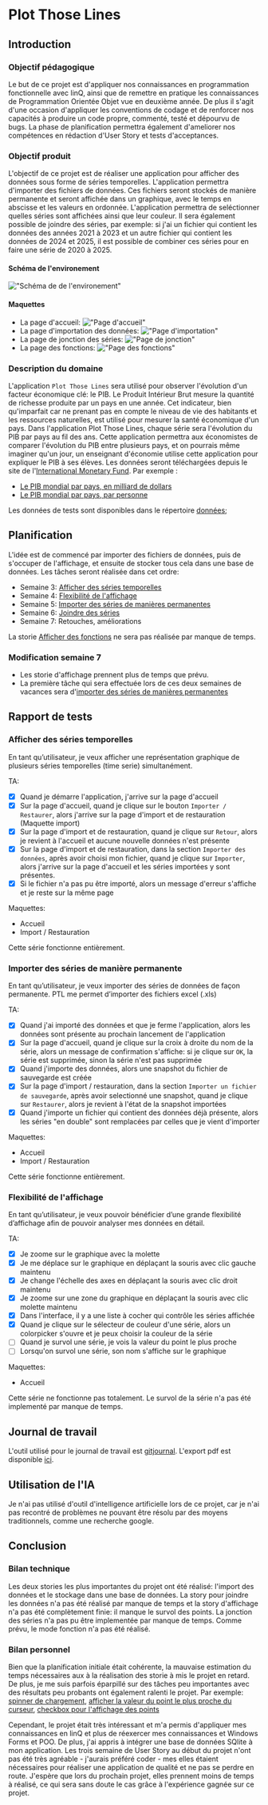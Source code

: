 # Plot Those Lines
## Introduction
### Objectif pédagogique
Le but de ce projet est d'appliquer nos connaissances en programmation fonctionnelle avec linQ, ainsi que de remettre en pratique les connaissances de Programmation Orientée Objet vue en deuxième année. De plus il s'agit d'une occasion d'appliquer les conventions de codage et de renforcer nos capacités à produire un code propre, commenté, testé et dépourvu de bugs. La phase de planification permettra également d'ameliorer nos compétences en rédaction d'User Story et tests d'acceptances. 

### Objectif produit
L'objectif de ce projet est de réaliser une application pour afficher des données sous forme de séries temporelles. L'application permettra d'importer des fichiers de données. Ces fichiers seront stockés de manière permanente et seront affichée dans un graphique, avec le temps en abscisse et les valeurs en ordonnée. L'application permettra de seléctionner quelles séries sont affichées ainsi que leur couleur. Il sera également possible de joindre des séries, par exemple: si j'ai un fichier qui contient les données des années 2021 à 2023 et un autre fichier qui contient les données de 2024 et 2025, il est possible de combiner ces séries pour en faire une série de 2020 à 2025.

#### Schéma de l'environement
!["Schéma de de l'environement"](./img/schema.png)

#### Maquettes
- La page d'accueil:
!["Page d'accueil"](./img/maquette-accueil.png)
- La page d'importation des données:
!["Page d'importation"](./img/maquette-import.png)
- La page de jonction des séries:
!["Page de jonction"](./img/maquette-jonction.png)
- La page des fonctions:
!["Page des fonctions"](./img/maquette-fonction.png)

### Description du domaine
L'application `Plot Those Lines` sera utilisé pour observer l'évolution d'un facteur économique clé: le PIB. Le Produit Intérieur Brut mesure la quantité de richesse produite par un pays en une année. Cet indicateur, bien qu'imparfait car ne prenant pas en compte le niveau de vie des habitants et les ressources naturelles, est utilisé pour mesurer la santé économique d'un pays. Dans l'application Plot Those Lines, chaque série sera l'évolution du PIB par pays au fil des ans. Cette application permettra aux économistes de comparer l'évolution du PIB entre plusieurs pays, et on pourrais même imaginer qu'un jour, un enseignant d'économie utilise cette application pour expliquer le PIB à ses élèves. Les données seront téléchargées depuis le site de l'[International Monetary Fund](https://imf.org).
Par exemple : 
- [Le PIB mondial par pays, en milliard de dollars](https://www.imf.org/external/datamapper/NGDPD@WEO/OEMDC/ADVEC/WEOWORLD)
- [Le PIB mondial par pays, par personne](https://www.imf.org/external/datamapper/NGDPDPC@WEO/OEMDC/ADVEC/WEOWORLD)

Les données de tests sont disponibles dans le répertoire [données](./donnees/);

## Planification
L'idée est de commencé par importer des fichiers de données, puis de s'occuper de l'affichage, et ensuite de stocker tous cela dans une base de données.
Les tâches seront réalisée dans cet ordre:

- Semaine 3: [Afficher des séries temporelles](https://github.com/ASETML/PlotThoseLines/issues/1)
- Semaine 4: [Flexibilité de l'affichage](https://github.com/ASETML/PlotThoseLines/issues/2)
- Semaine 5: [Importer des séries de manières permanentes](https://github.com/ASETML/PlotThoseLines/issues/3)
- Semaine 6: [Joindre des séries](https://github.com/ASETML/PlotThoseLines/issues/4)
- Semaine 7: Retouches, améliorations

La storie [Afficher des fonctions](https://github.com/ASETML/PlotThoseLines/issues/5) ne sera pas réalisée par manque de temps.

### Modification semaine 7
- Les storie d'affichage prennent plus de temps que prévu.
- La première tâche qui sera effectuée lors de ces deux semaines de vacances sera d'[importer des séries de manières permanentes](https://github.com/ASETML/PlotThoseLines/issues/3)

## Rapport de tests
### Afficher des séries temporelles
En tant qu’utilisateur, je veux afficher une représentation graphique de plusieurs
séries temporelles (time serie) simultanément.

TA:
- [x] Quand je démarre l'application, j'arrive sur la page d'accueil
- [x] Sur la page d'accueil, quand je clique sur le bouton `Importer / Restaurer`, alors j'arrive sur la page d'import et de restauration (Maquette import)
- [x] Sur la page d'import et de restauration, quand je clique sur `Retour`, alors je revient à l'accueil et aucune nouvelle données n'est présente
- [x] Sur la page d'import et de restauration, dans la section `Importer des données`, après avoir choisi mon fichier, quand je clique sur `Importer`, alors j'arrive sur la page d'accueil et les séries importées y sont présentes.
- [x] Si le fichier n'a pas pu être importé, alors un message d'erreur s'affiche et je reste sur la même page

Maquettes:
- Accueil
- Import / Restauration

Cette série fonctionne entièrement.

### Importer des séries de manière permanente
En tant qu’utilisateur, je veux importer des séries de données de façon
permanente. PTL me permet d’importer des fichiers excel (.xls)

TA:
- [x] Quand j'ai importé des données et que je ferme l'application, alors les données sont présente au prochain lancement de l'application
- [x] Sur la page d'accueil, quand je clique sur la croix à droite du nom de la série, alors un message de confirmation s'affiche: si je clique sur `OK`, la série est supprimée, sinon la série n'est pas supprimée
- [x] Quand j'importe des données, alors une snapshot du fichier de sauvegarde est créée
- [x] Sur la page d'import / restauration, dans la section `Importer un fichier de sauvegarde`, après avoir selectionné une snapshot, quand je clique sur `Restaurer`, alors je revient à l'état de la snapshot importées
- [x] Quand j'importe un fichier qui contient des données déjà présente, alors les séries "en double" sont remplacées par celles que je vient d'importer

Maquettes:
- Accueil
- Import / Restauration

Cette série fonctionne entièrement.

### Flexibilité de l'affichage
En tant qu’utilisateur, je veux pouvoir bénéficier d’une grande flexibilité d’affichage afin de pouvoir
analyser mes données en détail.

TA:
- [x] Je zoome sur le graphique avec la molette
- [x] Je me déplace sur le graphique en déplaçant la souris avec clic gauche maintenu
- [x] Je change l'échelle des axes  en déplaçant la souris avec clic droit maintenu
- [x] Je zoome sur une zone du graphique en déplaçant la souris avec clic molette maintenu
- [x] Dans l'interface, il y a une liste à cocher qui contrôle les séries affichée
- [x] Quand je clique sur le sélecteur de couleur d'une série, alors un colorpicker s'ouvre et je peux choisir la couleur de la série
- [ ] Quand je survol une série, je vois la valeur du point le plus proche
- [ ] Lorsqu'on survol une série, son nom s'affiche sur le graphique

Maquettes:
- Accueil

Cette série ne fonctionne pas totalement. Le survol de la série n'a pas été implementé par manque de temps.

## Journal de travail
L'outil utilisé pour le journal de travail est [gitjournal](https://github.com/ETML-INF/gitjournal). L'export pdf est disponible [ici](./jdt.pdf).

## Utilisation de l'IA
Je n'ai pas utilisé d'outil d'intelligence artificielle lors de ce projet, car je n'ai pas recontré de problèmes ne pouvant être résolu par des moyens traditionnels, comme une recherche google.

## Conclusion
### Bilan technique
Les deux stories les plus importantes du projet ont été réalisé: l'import des données et le stockage dans une base de données. La story pour joindre les données n'a pas été réalisé par manque de temps et la story d'affichage n'a pas été complètement finie: il manque le survol des points. La jonction des séries n'a pas pu être implementée par manque de temps. Comme prévu, le mode fonction n'a pas été réalisé. 

### Bilan personnel
Bien que la planification initiale était cohérente, la mauvaise estimation du temps nécessaires aux à la réalisation des storie à mis le projet en retard. De plus, je me suis parfois éparpillé sur des tâches peu importantes avec des résultats peu probants ont également ralenti le projet. Par exemple: [spinner de chargement](https://github.com/ASETML/PlotThoseLines/commit/8ed0878cd8c2cdab19008a89e8694c0d5cd9c9f7), [afficher la valeur du point le plus proche du curseur](https://github.com/ASETML/PlotThoseLines/commit/d87814e9a825300703d0768004fa4048fe17fa69), [checkbox pour l'affichage des points](https://github.com/ASETML/PlotThoseLines/commit/d4e4ba550dd38fc57d4c01d559c685ea622af0b3) <br>

Cependant, le projet était très intéressant et m'a permis d'appliquer mes connaissances en linQ et plus de réexercer mes connaissances et Windows Forms et POO. De plus, j'ai appris à intégrer une base de données SQlite à mon application. Les trois semaine de User Story au début du projet n'ont pas été très agréable - j'aurais préféré coder - mes elles étaient nécessaires pour réaliser une application de qualité et ne pas se perdre en route. J'espère que lors du prochain projet, elles prennent moins de temps à réalisé, ce qui sera sans doute le cas grâce à l'expérience gagnée sur ce projet.